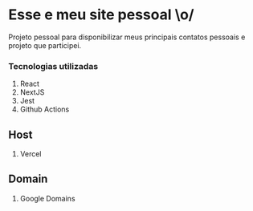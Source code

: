 # Esse e meu site pessoal \o/

Projeto pessoal para disponibilizar meus principais contatos pessoais e projeto que participei.

### Tecnologias utilizadas

1. React
2. NextJS
3. Jest
4. Github Actions

## Host

1. Vercel

## Domain

1. Google Domains
